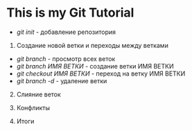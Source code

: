 # This is my Git Tutorial

* *git init* - добавление репозитория

1. Создание новой ветки и переходы между ветками
* *git branch* - просмотр всех веток
* *git branch ИМЯ ВЕТКИ* - создание ветки ИМЯ ВЕТКИ
* *git checkout ИМЯ ВЕТКИ* - переход на ветку ИМЯ ВЕТКИ
* *git branch -d* - удаление ветки

2. Слияние веток

3. Конфликты

4. Итоги